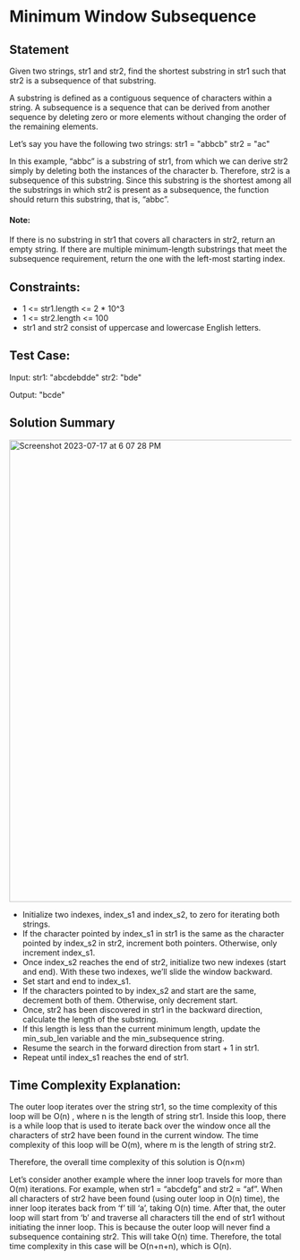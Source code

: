# Minimum Window Subsequence

## Statement
Given two strings, str1 and str2, find the shortest substring in str1 such that str2 is a subsequence of that substring.

A substring is defined as a contiguous sequence of characters within a string. A subsequence is a sequence that can be derived from another sequence by deleting zero or more elements without changing the order of the remaining elements.

Let’s say you have the following two strings:
str1 = "abbcb"
str2 = "ac"

In this example, “abbc” is a substring of str1, from which we can derive str2 simply by deleting both the instances of the character b.
Therefore, str2 is a subsequence of this substring. Since this substring is the shortest among all the substrings in which str2 is present as a subsequence, 
the function should return this substring, that is, “abbc”.

#### Note:
If there is no substring in str1 that covers all characters in str2, return an empty string.
If there are multiple minimum-length substrings that meet the subsequence requirement, return the one with the left-most starting index.

## Constraints:
- 1 <= str1.length <= 2 * 10^3
- 1 <= str2.length <= 100
- str1 and str2 consist of uppercase and lowercase English letters.

## Test Case:

Input:
str1: "abcdebdde"
str2: "bde"

Output:
"bcde"



## Solution Summary

<img width="825" alt="Screenshot 2023-07-17 at 6 07 28 PM" src="https://github.com/yadavanuj1996/algorithms-data-structures/assets/22169012/4d042608-fbeb-44db-8900-64ac371cbff0">

- Initialize two indexes, index_s1 and index_s2, to zero for iterating both strings.
- If the character pointed by index_s1 in str1 is the same as the character pointed by index_s2 in str2, increment both pointers. Otherwise, only increment index_s1.
- Once index_s2 reaches the end of str2, initialize two new indexes (start and end). With these two indexes, we’ll slide the window backward.
- Set start and end to index_s1.
- If the characters pointed to by index_s2 and start are the same, decrement both of them. Otherwise, only decrement start.
- Once, str2 has been discovered in str1 in the backward direction, calculate the length of the substring.
- If this length is less than the current minimum length, update the min_sub_len variable and the min_subsequence string.
- Resume the search in the forward direction from start + 1 in str1.
- Repeat until index_s1 reaches the end of str1.


## Time Complexity Explanation:
The outer loop iterates over the string str1, so the time complexity of this loop will be O(n) , where n is the length of string str1. 
Inside this loop, there is a while loop that is used to iterate back over the window once all the characters of str2 have been found in the current window. The time complexity of this loop will be O(m), where m is the length of string str2. 

Therefore, the overall time complexity of this solution is O(n×m)

Let’s consider another example where the inner loop travels for more than O(m) iterations. For example, when str1 = “abcdefg” and str2 = “af”. When all characters of str2 have been found (using outer loop in O(n) time), the inner loop iterates back from ‘f’ till ‘a’, taking O(n)
 time. After that, the outer loop will start from ‘b’ and traverse all characters till the end of str1 without initiating the inner loop. This is because the outer loop will never find a subsequence containing str2. This will take O(n) time. Therefore, the total time complexity in this case will be O(n+n+n), which is O(n).
